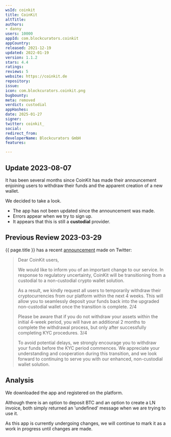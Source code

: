 ```yaml
---
wsId: coinkit
title: CoinKit
altTitle: 
authors:
- danny
users: 10000
appId: com.blockcurators.coinkit
appCountry: 
released: 2021-12-19
updated: 2022-01-19
version: 1.1.2
stars: 4.4
ratings: 
reviews: 5
website: https://coinkit.de
repository: 
issue: 
icon: com.blockcurators.coinkit.png
bugbounty: 
meta: removed
verdict: custodial
appHashes: 
date: 2025-01-27
signer: 
twitter: coinkit_
social: 
redirect_from: 
developerName: Blockcurators GmbH
features: 

---
```


## Update 2023-08-07

It has been several months since CoinKit has made their announcement enjoining users to withdraw their funds and the apparent creation of a new wallet.

We decided to take a look.

- The app has not been updated since the announcement was made. 
- Errors appear when we try to sign up.
- It appears that this is still a **custodial** provider.

## Previous Review 2023-03-29

{{ page.title }} has a recent [announcement](https://twitter.com/coinkit_/status/1637754800245809153) made on Twitter: 

> Dear CoinKit users,
>
> We would like to inform you of an important change to our service. In response to regulatory uncertainty, CoinKit will be transitioning from a custodial to a non-custodial crypto wallet solution.
>
> As a result, we kindly request all users to temporarily withdraw their cryptocurrencies from our platform within the next 4 weeks. This will allow you to seamlessly deposit your funds back into the upgraded non-custodial wallet once the transition is complete. 2/4
> 
> Please be aware that if you do not withdraw your assets within the initial 4-week period, you will have an additional 2 months to complete the withdrawal process, but only after successfully completing KYC procedures. 3/4
> 
> To avoid potential delays, we strongly encourage you to withdraw your funds before the KYC period commences. We appreciate your understanding and cooperation during this transition, and we look forward to continuing to serve you with our enhanced, non-custodial wallet solution. 

## Analysis 

We downloaded the app and registered on the platform. 

Although there is an option to deposit BTC and an option to create a LN invoice, both simply returned an 'undefined' message when we are trying to use it. 

As this app is currently undergoing changes, we will continue to mark it as a work in progress until changes are made.
